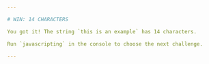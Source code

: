 ```yaml
---

# WIN: 14 CHARACTERS

You got it! The string `this is an example` has 14 characters.

Run `javascripting` in the console to choose the next challenge.

---
```

